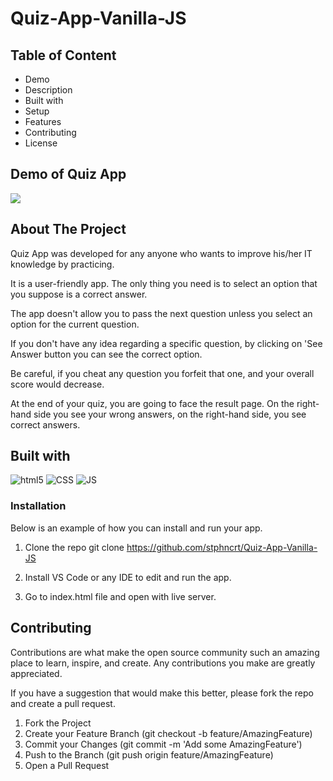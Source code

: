 # Quiz-App-Vanilla-JS

## Table of Content
- Demo
- Description
- Built with
- Setup
- Features
- Contributing 
- License

## Demo of Quiz App
<img src='https://github.com/stphncrt/Quiz-App-Vanilla-JS/blob/main/assets/QuizApp.gif' ></img>

## About The Project

Quiz App was developed for any anyone who wants to improve his/her IT knowledge by practicing.

It is a user-friendly app. The only thing you need is to select an option that you suppose is a correct answer.

The app doesn't allow you to pass the next question unless you select an option for the current question.

If you don't have any idea regarding a specific question, by clicking on 'See Answer button you can see the correct option.

Be careful, if you cheat any question you forfeit that one, and your overall score would decrease.

At the end of your quiz, you are going to face the result page. On the right-hand side you see your wrong answers, on the right-hand side, you see correct answers.


## Built with
<p>
  <img alt="html5" src="https://img.shields.io/badge/-HTML5-E34F26?style=flat-square&logo=html5&logoColor=white" />
  <img alt="CSS" src="https://img.shields.io/badge/-CSS-0f61fa?style=flat-square&logo=CSS3&logoColor=white" />
  <img alt="JS" src="https://img.shields.io/badge/-JavaScript-ffba08?style=flat-square&logo=JavaScript&logoColor=black" />
 </p>


### Installation

Below is an example of how you can install and run your app. 

1. Clone the repo
   git clone https://github.com/stphncrt/Quiz-App-Vanilla-JS

2.  Install VS Code or any IDE to edit and run the app.

3.   Go to index.html file and open with live server. 

## Contributing
Contributions are what make the open source community such an amazing place to learn, inspire, and create. Any contributions you make are greatly appreciated.

If you have a suggestion that would make this better, please fork the repo and create a pull request. 

  1.  Fork the Project
  2.  Create your Feature Branch (git checkout -b feature/AmazingFeature)
  3.  Commit your Changes (git commit -m 'Add some AmazingFeature')
  4.  Push to the Branch (git push origin feature/AmazingFeature)
  5.  Open a Pull Request


